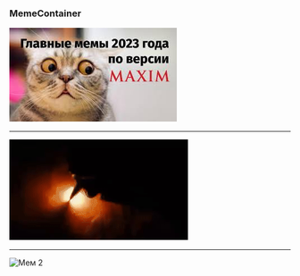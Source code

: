 ### MemeContainer

![Мем 2](meme/topmem.jpeg)

***

![Мем 1](meme/hell_yeah.gif)

***

![Мем 2](meme/meme.gif)
